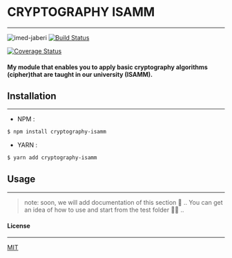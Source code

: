 # CRYPTOGRAPHY ISAMM
---
![imed-jaberi](logo.jpg) 
[![Build Status](https://travis-ci.org/3imed-jaberi/cryptography-si-isamm.svg?branch=master)](https://travis-ci.org/3imed-jaberi/cryptography-si-isamm)

[![Coverage Status](https://coveralls.io/repos/github/3imed-jaberi/cryptography-si-isamm/badge.svg?branch=master)](https://coveralls.io/github/3imed-jaberi/cryptography-si-isamm?branch=master)

#### My module that enables you to apply basic cryptography algorithms (cipher)that are taught in our university (ISAMM).


## Installation 
---
- NPM :
```bash
$ npm install cryptography-isamm
```

- YARN :
```bash
$ yarn add cryptography-isamm
```


## Usage 
---
>
> note: soon, we will add documentation of this section 🤪 ..
> You can get an idea of ​​how to use and start from the test folder 🧚‍♂️ .. 
>



#### License
---
[MIT](https://choosealicense.com/licenses/mit/) 
